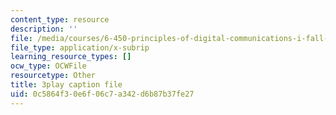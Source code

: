 ```yaml
---
content_type: resource
description: ''
file: /media/courses/6-450-principles-of-digital-communications-i-fall-2006/0c5864f30e6f06c7a342d6b87b37fe27_rei6tud0Tsg.srt
file_type: application/x-subrip
learning_resource_types: []
ocw_type: OCWFile
resourcetype: Other
title: 3play caption file
uid: 0c5864f3-0e6f-06c7-a342-d6b87b37fe27
---
```

